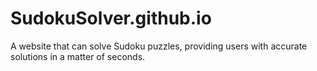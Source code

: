 # SudokuSolver.github.io
A website that can solve Sudoku puzzles, providing users with accurate solutions in a matter of seconds.
